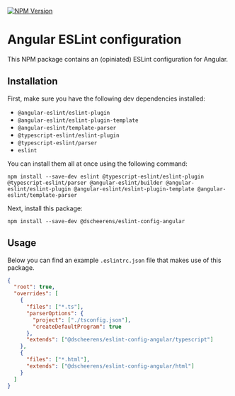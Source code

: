 [![NPM Version](https://img.shields.io/npm/v/@dscheerens/eslint-config-angular.svg)](https://www.npmjs.com/package/@dscheerens/eslint-config-angular)

# Angular ESLint configuration

This NPM package contains an (opiniated) ESLint configuration for Angular.

## Installation

First, make sure you have the following dev dependencies installed:

* `@angular-eslint/eslint-plugin`
* `@angular-eslint/eslint-plugin-template`
* `@angular-eslint/template-parser`
* `@typescript-eslint/eslint-plugin`
* `@typescript-eslint/parser`
* `eslint`

You can install them all at once using the following command:

```shell
npm install --save-dev eslint @typescript-eslint/eslint-plugin @typescript-eslint/parser @angular-eslint/builder @angular-eslint/eslint-plugin @angular-eslint/eslint-plugin-template @angular-eslint/template-parser
```

Next, install this package:

```shell
npm install --save-dev @dscheerens/eslint-config-angular
```

## Usage

Below you can find an example `.eslintrc.json` file that makes use of this package.

```json
{
  "root": true,
  "overrides": [
    {
      "files": ["*.ts"],
      "parserOptions": {
        "project": ["./tsconfig.json"],
        "createDefaultProgram": true
      },
      "extends": ["@dscheerens/eslint-config-angular/typescript"]
    },
    {
      "files": ["*.html"],
      "extends": ["@dscheerens/eslint-config-angular/html"]
    }
  ]
}
```
